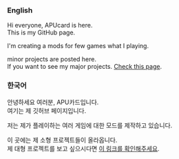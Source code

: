 ### English
Hi everyone, APUcard is here.   
This is my GitHub page.

I'm creating a mods for few games what I playing.

minor projects are posted here.   
If you want to see my major projects. [Check this page](https://github.com/orgs/APUC-SW/repositories).

### 한국어
안녕하세요 여러분, APU카드입니다.   
여기는 제 깃허브 페이지입니다.

저는 제가 플레이하는 여러 게임에 대한 모드를 제작하고 있습니다.

이 곳에는 제 소형 프로젝트들이 올라옵니다.   
제 대형 프로젝트를 보고 싶으시다면 [이 링크를 확인해주세요](https://github.com/orgs/APUC-SW/repositories).

<!---
korAPUcard/korAPUcard is a ✨ special ✨ repository because its `README.md` (this file) appears on your GitHub profile.
You can click the Preview link to take a look at your changes.
--->
